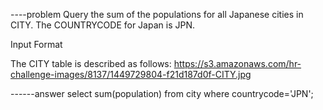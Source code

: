----problem
Query the sum of the populations for all Japanese cities in CITY. The COUNTRYCODE for Japan is JPN.

Input Format

The CITY table is described as follows:
https://s3.amazonaws.com/hr-challenge-images/8137/1449729804-f21d187d0f-CITY.jpg


------answer
select sum(population)
from city
where countrycode='JPN';